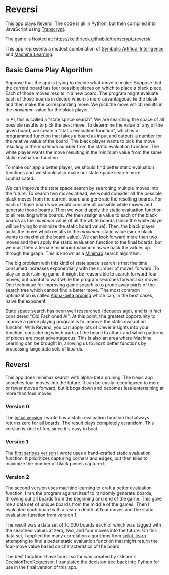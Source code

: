 # Reversi

This app plays [Reversi](https://en.wikipedia.org/wiki/Reversi). The code is all in [Python](https://www.python.org/), 
but then compiled into JavaScript using [Transcrypt](https://transcrypt.org/).

The game is hosted at: https://keithrieck.github.io/transcrypt_reversi/

This app represents a modest combination of [Symbolic Artifical Intelligence](https://en.wikipedia.org/wiki/Symbolic_artificial_intelligence)
and [Machine Learning](https://en.wikipedia.org/wiki/Machine_learning).

## Basic Game Play Algorithm

Suppose that the app is trying to decide what move to make.  Suppose that the current board has 
four possible places on which to place a black piece.  Each of those moves results in a new board.
The program might evaluate each of those boards in decide which is more advantageous to the black
and then make the corresponding move.  We pick the move which results in the _maximum_ value for 
the black player.

In AI, this is called a "state space search".  We are searching the space of all possible results
to pick the best move.  To determine the value of any of the given board, we create a 
"static evaluation function", which is a programmed function that takes a board as input and outputs 
a number for the relative value of the board.  The black player wants to pick the move resulting in 
the _maximum_ number from the static evaluation function.  The white player wants the move
resulting in the _minimum_ value from the same static evaluation function.

To make our app a better player, we should find better static evaluation functions and we should
also make our state space search more sophisticated.

We can improve the state space search by searching multiple moves into the future.  To search
two moves ahead, we would consider all the possible black moves from the current board and generate the 
resulting boards.  For each of those boards we would consider all possible white moves and generate
those boards.  Then we would apply the static evaluation function to all resulting white boards.  We 
then assign a value to each of the black boards as the _minimum_ value of all the white boards (since
the white player will be trying to minimize the static board value).  Then, the black player picks
the move which results in the _maximum_ static value (since black wants to maximize the board value).  We 
can look forward more than two moves and then apply the static evaluation function to the final boards, 
but we must then alternate minimum/maximum as we back the values up through the graph.  This is known 
as a [Minimax](https://en.wikipedia.org/wiki/Minimax) search algorithm.

The big problem with this kind of state space search is that the time consumed increases exponentially
with the number of moves forward.  To play an entertaining game, it might be reasonable to search
forward four moves, but painful to wait while the program searches forward six moves.  One 
technique for improving game search is to prune away parts of the search tree which cannot find a better
move.  The most common optimization is called 
[Alpha-beta pruning](https://en.wikipedia.org/wiki/Alpha%E2%80%93beta_pruning) which can, in the best
cases, halve the exponent.

State space search has been well researched (decades ago), and is in fact considered "Old Fashioned AI".
At this point, the greatest opportunity to improve a game playing program is to improve the
static evaluation function.  With Reversi, you can apply lots of clever insights into your function,
considering which parts of the board to attack and which patterns of pieces are most advantageous.
This is also an area where Machine Learning can be brought in, allowing us to _learn_ better
functions by processing large data sets of boards.

## Reversi

This app does minimax search with alpha-beta pruning.  The basic app searches four moves into the future.
It can be easily reconfigured to more or fewer moves forward, but it bogs down and becomes less
entertaining at more than four moves.

### Version 0

The [initial version](https://keithrieck.github.io/transcrypt_reversi/?d=1&f=0) I wrote has a static 
evaluation function that always returns zero for all boards. The result plays completely at random.
This version is kind of fun, since it's easy to beat.

### Version 1

The [first serious verison](https://keithrieck.github.io/transcrypt_reversi/?f=1) I wrote uses a
hand-crafted static evaluation function.  It prioritizes capturing corners and edges, but then
tries to maximize the number of black pieces captured.

### Version 2

The [second version](https://keithrieck.github.io/transcrypt_reversi/?f=2) uses machine learning
to craft a better evaluation function.  I ran the program against itself to randomly generate
boards, throwing out all boards from the beginning and end of the game.  This gave me a data
set of unique boards from the middle of the games.  Then I evaluated each board with a search
depth of four moves and the static evaluation function from version 1.

The result was a data set of 10,000 boards each of which was tagged with the searched values at
zero, two, and four moves into the future.  On this data set, I applied the many correlation 
algorithms from [scikit-learn](https://scikit-learn.org/) attempting to find a better static
evaluation function that might return the four-move value based on characteristics of the board.

The best function I have found so far was created by sklearn's 
[DecisionTreeRegressor](https://scikit-learn.org/stable/modules/generated/sklearn.tree.DecisionTreeRegressor.html). I 
translated the decision tree back into Python for use in the final version of this app.



